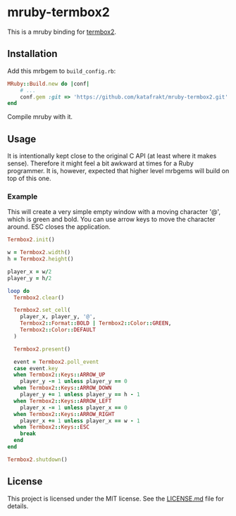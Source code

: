 # mruby-termbox2

This is a mruby binding for [termbox2](https://github.com/termbox/termbox2).

## Installation

Add this mrbgem to `build_config.rb`:

```ruby
MRuby::Build.new do |conf|
    # ...
    conf.gem :git => 'https://github.com/katafrakt/mruby-termbox2.git'
end
```

Compile mruby with it.

## Usage

It is intentionally kept close to the original C API (at least where it makes sense). Therefore it might feel a bit awkward at times for a Ruby programmer. It is, however, expected that higher level mrbgems will build on top of this one.

### Example

This will create a very simple empty window with a moving character '@', which is green and bold. You can use arrow keys to move the character around. ESC closes the application.

```ruby
Termbox2.init()

w = Termbox2.width()
h = Termbox2.height()

player_x = w/2
player_y = h/2

loop do
  Termbox2.clear()

  Termbox2.set_cell(
    player_x, player_y, '@', 
    Termbox2::Format::BOLD | Termbox2::Color::GREEN, 
    Termbox2::Color::DEFAULT
  )

  Termbox2.present()

  event = Termbox2.poll_event
  case event.key
  when Termbox2::Keys::ARROW_UP
    player_y -= 1 unless player_y == 0
  when Termbox2::Keys::ARROW_DOWN
    player_y += 1 unless player_y == h - 1
  when Termbox2::Keys::ARROW_LEFT
    player_x -= 1 unless player_x == 0
  when Termbox2::Keys::ARROW_RIGHT
    player_x += 1 unless player_x == w - 1
  when Termbox2::Keys::ESC
    break
  end
end

Termbox2.shutdown()
```

## License

This project is licensed under the MIT license. See the [LICENSE.md](LICENSE.md) file for details.
